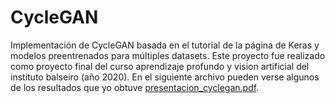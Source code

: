 # CycleGAN
Implementación de CycleGAN basada en el tutorial de la página de Keras y modelos preentrenados para múltiples datasets. Este proyecto fue realizado como proyecto final del curso aprendizaje profundo y vision artificial del instituto balseiro (año 2020). En el siguiente archivo pueden verse algunos de los resultados que yo obtuve [presentacion_cyclegan.pdf](https://github.com/micaelakortsarz/CycleGAN/files/6756493/presentacion_cyclegan.pdf).

